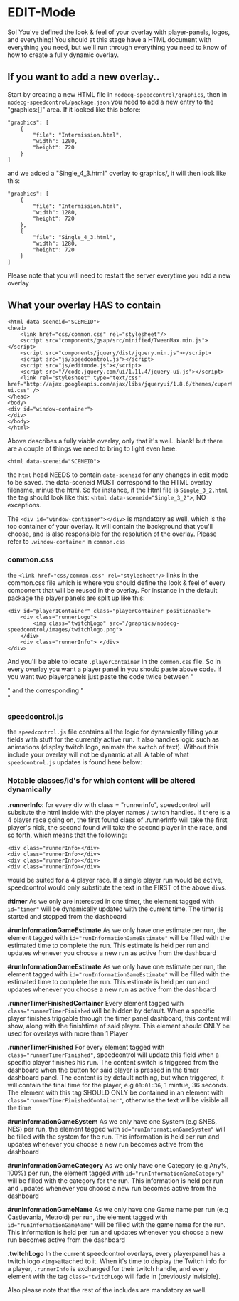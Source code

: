 # EDIT-Mode

So! You've defined the look & feel of your overlay with player-panels, logos, and everything!
You should at this stage have a HTML document with everything you need, but we'll run through everything you 
need to know of how to create a fully dynamic overlay.

## If you want to add a new overlay..
Start by creating a new HTML file in `nodecg-speedcontrol/graphics`, then
in `nodecg-speedcontrol/package.json` you need to add a new entry to
the "graphics:[]" area. If it looked like this before:
```
"graphics": [
    {
        "file": "Intermission.html",
        "width": 1280,
        "height": 720
    }
]
```
and we added a "Single_4_3.html" overlay to graphics/, it will then look like this:
```
"graphics": [
    {
        "file": "Intermission.html",
        "width": 1280,
        "height": 720
    },
    {
        "file": "Single_4_3.html",
        "width": 1280,
        "height": 720
    }
]
```
Please note that you will need to restart the server everytime you add a new overlay

## What your overlay HAS to contain

```
<html data-sceneid="SCENEID">
<head>
    <link href="css/common.css" rel="stylesheet"/>
    <script src="components/gsap/src/minified/TweenMax.min.js"></script>
    <script src="components/jquery/dist/jquery.min.js"></script>
    <script src="js/speedcontrol.js"></script>
    <script src="js/editmode.js"></script>
    <script src="//code.jquery.com/ui/1.11.4/jquery-ui.js"></script>
    <link rel="stylesheet" type="text/css" href="http://ajax.googleapis.com/ajax/libs/jqueryui/1.8.6/themes/cupertino/jquery-ui.css" />
</head>
<body>
<div id="window-container">
</div>
</body>
</html>
```

Above describes a fully viable overlay, only that it's well.. blank! but there are a couple of things we need to bring to
light even here.
```
<html data-sceneid="SCENEID">
```
the `html` head NEEDS to contain `data-sceneid` for any changes in edit mode to be saved. the data-sceneid MUST
correspond to the HTML overlay filename, minus the html. So for instance, if the Html file is `Single_3_2.html`
the tag should look like this: `<html data-sceneid="Single_3_2">`, NO exceptions.

The `<div id="window-container"></div>` is mandatory as well, which is the top container of your overlay.
It will contain the background that you'll choose, and is also responsible for the resolution of the overlay.
Please refer to `.window-container` in `common.css`

### common.css
the `<link href="css/common.css" rel="stylesheet"/>` links in the common.css file which is where you should define
the look & feel of every component that will be reused in the overlay. For instance in the default package the player
panels are split up like this:

```
<div id="player1Container" class="playerContainer positionable">
    <div class="runnerLogo">
        <img class="twitchLogo" src="/graphics/nodecg-speedcontrol/images/twitchlogo.png">
    </div>
    <div class="runnerInfo"> </div>
</div>
```
And you'll be able to locate `.playerContainer` in the `common.css` file. So in every overlay you want a player panel
in you should paste above code. If you want two playerpanels just paste the code twice between "<div id="window-container">" and the corresponding "</div>"

### speedcontrol.js

the `speedcontrol.js` file contains all the logic for dynamically filling your fields with stuff for the currently
active run. It also handles logic such as animations (display twitch logo, animate the switch of text). Without
this include your overlay will not be dynamic at all. A table of what `speedcontrol.js` updates is found here below:

### Notable classes/id's for which content will be altered dynamically
**.runnerInfo**:
for every div with class = "runnerinfo", speedcontrol will subsitute the html inside with the player
names / twitch handles. If there is a 4 player race going on, the first found class of .runnerInfo will take the first
player's nick, the second found will take the second player in the race, and so forth, which means that the following:
```
<div class="runnerInfo></div>
<div class="runnerInfo></div>
<div class="runnerInfo></div>
<div class="runnerInfo></div>
```
would be suited for a 4 player race. If a single player run would be active, speedcontrol would only substitute the text
in the FIRST of the above `div`s.

**#timer**
As we only are interested in one timer, the element tagged with `id="timer"` will be dynamically updated
with the current time. The timer is started and stopped from the dashboard

**#runInformationGameEstimate**
As we only have one estimate per run, the element tagged with `id="runInformationGameEstimate"` will be filled
with the estimated time to complete the run. This estimate is held per run and updates whenever you choose a new run
as active from the dashboard

**#runInformationGameEstimate**
As we only have one estimate per run, the element tagged with `id="runInformationGameEstimate"` will be filled
with the estimated time to complete the run. This estimate is held per run and updates whenever you choose a new run
as active from the dashboard

**.runnerTimerFinishedContainer**
Every element tagged with `class="runnerTimerFinished` will be hidden by default. When a specific player finishes
triggable through the timer panel dashboard, this content will show, along with the finishtime of said player. This
element should ONLY be used for overlays with more than 1 Player

**.runnerTimerFinished**
For every element tagged with `class="runnerTimerFinished"`, speedcontrol will update this field when a specific player
finishes his run. The content switch is triggered from the dashboard when the button for said player is pressed in the
timer dashboard panel. The content is by default nothing, but when triggered, it will contain the final time for the
player, e.g `00:01:36`, 1 mintue, 36 seconds. The element with this tag SHOULD ONLY be contained in an element
with `class="runnerTimerFinishedContainer"`, otherwise the text will be visible all the time

**#runInformationGameSystem**
As we only have one System (e.g SNES, NES) per run, the element tagged with `id="runInformationGameSystem"` will be filled
with the system for the run. This information is held per run and updates whenever you choose a new run
becomes active from the dashboard

**#runInformationGameCategory**
As we only have one Category (e.g Any%, 100%) per run, the element tagged with `id="runInformationGameCategory"` will be filled
with the category for the run. This information is held per run and updates whenever you choose a new run
becomes active from the dashboard

**#runInformationGameName**
As we only have one Game name per run (e.g Castlevania, Metroid) per run, the element tagged with `id="runInformationGameName"` will be filled
with the game name for the run. This information is held per run and updates whenever you choose a new run
becomes active from the dashboard

**.twitchLogo**
In the current speedcontrol overlays, every playerpanel has a twitch logo `<img>`attached to it. When it's time
to display the Twitch info for a player, `.runnerInfo` is exchanged for their twitch handle, and every element
with the tag `class="twitchLogo` will fade in (previously invisible).

Also please note that the rest of the includes are mandatory as well.
